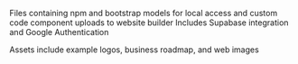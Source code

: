 Files containing npm and bootstrap models for local access and custom code component uploads to website builder
Includes Supabase integration and Google Authentication

Assets include example logos, business roadmap, and web images
